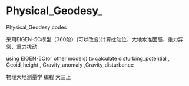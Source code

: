 # Physical_Geodesy_ 
Physical_Geodesy codes

采用EIGEN-5C模型（360阶）(可以改变)计算扰动位、⼤地⽔准⾯⾼、重⼒异常、重⼒扰动

using EIGEN-5C(or other models) to calculate   disturbing_potential , Geoid_height , Gravity_anomaly ,Gravity_disturbance 

物理大地测量学 编程 大三上
